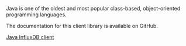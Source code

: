 
Java is one of the oldest and most popular class-based, object-oriented programming languages.

The documentation for this client library is available on GitHub.  

<a href="https://github.com/influxdata/influxdb-client-java" target="_blank" class="btn github">Java InfluxDB client</a>